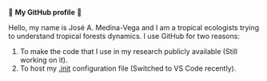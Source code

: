:wave: **My GitHub profile** :wave:

Hello, my name is José A. Medina-Vega and I am a tropical ecologists trying to understand tropical forests dynamics. I use GitHub for two reasons:

1. To make the code that I use in my research publicly available (Still working on it).
2. To host my [.init](https://github.com/jamedina09/my_emacs) configuration file (Switched to VS Code recently).

